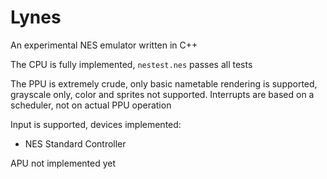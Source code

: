 # Lynes
An experimental NES emulator written in C++

The CPU is fully implemented, `nestest.nes` passes all tests

The PPU is extremely crude, only basic nametable rendering is supported, grayscale only, color and sprites not supported.
Interrupts are based on a scheduler, not on actual PPU operation

Input is supported, devices implemented:
- NES Standard Controller

APU not implemented yet
